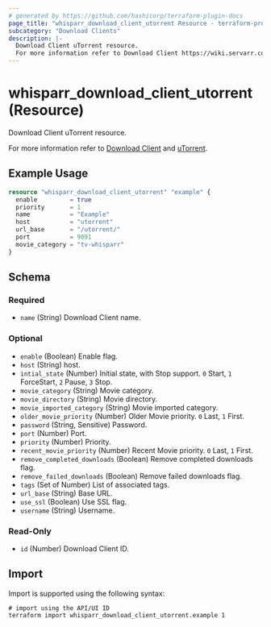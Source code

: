 ```yaml
---
# generated by https://github.com/hashicorp/terraform-plugin-docs
page_title: "whisparr_download_client_utorrent Resource - terraform-provider-whisparr"
subcategory: "Download Clients"
description: |-
  Download Client uTorrent resource.
  For more information refer to Download Client https://wiki.servarr.com/whisparr/settings#download-clients and uTorrent https://wiki.servarr.com/whisparr/supported#utorrent.
---
```


# whisparr_download_client_utorrent (Resource)

<!-- subcategory:Download Clients -->Download Client uTorrent resource.
For more information refer to [Download Client](https://wiki.servarr.com/whisparr/settings#download-clients) and [uTorrent](https://wiki.servarr.com/whisparr/supported#utorrent).

## Example Usage

```terraform
resource "whisparr_download_client_utorrent" "example" {
  enable         = true
  priority       = 1
  name           = "Example"
  host           = "utorrent"
  url_base       = "/utorrent/"
  port           = 9091
  movie_category = "tv-whisparr"
}
```

<!-- schema generated by tfplugindocs -->
## Schema

### Required

- `name` (String) Download Client name.

### Optional

- `enable` (Boolean) Enable flag.
- `host` (String) host.
- `intial_state` (Number) Initial state, with Stop support. `0` Start, `1` ForceStart, `2` Pause, `3` Stop.
- `movie_category` (String) Movie category.
- `movie_directory` (String) Movie directory.
- `movie_imported_category` (String) Movie imported category.
- `older_movie_priority` (Number) Older Movie priority. `0` Last, `1` First.
- `password` (String, Sensitive) Password.
- `port` (Number) Port.
- `priority` (Number) Priority.
- `recent_movie_priority` (Number) Recent Movie priority. `0` Last, `1` First.
- `remove_completed_downloads` (Boolean) Remove completed downloads flag.
- `remove_failed_downloads` (Boolean) Remove failed downloads flag.
- `tags` (Set of Number) List of associated tags.
- `url_base` (String) Base URL.
- `use_ssl` (Boolean) Use SSL flag.
- `username` (String) Username.

### Read-Only

- `id` (Number) Download Client ID.

## Import

Import is supported using the following syntax:

```shell
# import using the API/UI ID
terraform import whisparr_download_client_utorrent.example 1
```
